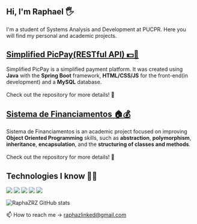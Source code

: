 <h2>Hi,  I'm Raphael 🖐️</h2>
<p>I'm a student of Systems Analysis and Development at PUCPR. Here you will find my personal and academic projects.</p>

<h2><a href="https://github.com/RaphaZRZ/SimplifiedPicPay">Simplified PicPay(RESTful API) 💵💱</a></h2>
<p>
  Simplified PicPay is a simplified payment platform. It was created using <b>Java</b> with the <b>Spring Boot</b> framework, <b>HTML/CSS/JS</b> for the front-end(in development) and a <b>MySQL</b> database.<br><br>
  Check out the repository for more details! 📝
</p>

<h2><a href="https://github.com/RaphaZRZ/SistemaDeFinanciamento">Sistema de Financiamentos 🏠💰</a></h2>
<p>
  Sistema de Financiamentos is an academic project focused on improving <b>Object Oriented Programming</b> skills, such as <b>abstraction</b>, <b>polymorphism</b>, <b>inheritance</b>, <b>encapsulation</b>, and the <b>structuring of classes and methods</b>.<br><br>
  Check out the repository for more details! 📝
</p>

<h2>Technologies I know 👨‍💻</h2>
<div>
  <img src="https://img.shields.io/badge/Java-ED8B00?style=for-the-badge&logo=openjdk&logoColor=white">
  <img src="https://img.shields.io/badge/Spring-6DB33F?style=for-the-badge&logo=spring&logoColor=white">
  <img src="https://img.shields.io/badge/HTML-239120?style=for-the-badge&logo=html5&logoColor=white">
  <img src="https://img.shields.io/badge/CSS-239120?&style=for-the-badge&logo=css3&logoColor=white">
  <img src="https://img.shields.io/badge/JavaScript-F7DF1E?style=for-the-badge&logo=javascript&logoColor=black">
</div>

![RaphaZRZ GitHub stats](https://github-readme-stats.vercel.app/api?username=RaphaZRZ&theme=holi)<br>
<!-- ![RaphaZRZ](https://github-readme-stats.vercel.app/api/top-langs/?username=RaphaZRZ&theme=blue-green) -->

📫 How to reach me -> raphazlinked@gmail.com
